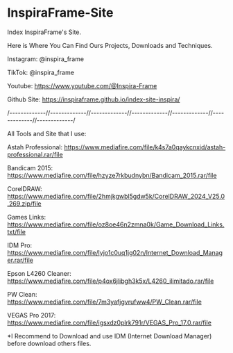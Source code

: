 # InspiraFrame-Site
Index InspiraFrame's Site.

Here is Where You Can Find Ours Projects, Downloads and Techniques.

Instagram: @inspira_frame

TikTok: @inspira_frame

Youtube: https://www.youtube.com/@Inspira-Frame

Github Site: https://inspiraframe.github.io/index-site-inspira/

/-------------//-------------//-------------//-------------//-------------//-------------//-------------/

All Tools and Site that I use:

Astah Professional:
https://www.mediafire.com/file/k4s7a0qaykcnxid/astah-professional.rar/file

Bandicam 2015:
https://www.mediafire.com/file/hzyze7rkbudnybn/Bandicam_2015.rar/file

CorelDRAW: 
https://www.mediafire.com/file/2hmjkgwbl5gdw5k/CorelDRAW_2024_V25.0.269.zip/file

Games Links:
https://www.mediafire.com/file/oz8oe46n2zmna0k/Game_Download_Links.txt/file

IDM Pro:
https://www.mediafire.com/file/lyjo1c0uq1jg02n/Internet_Download_Manager.rar/file

Epson L4260 Cleaner:
https://www.mediafire.com/file/p4ox6jlibgh3k5x/L4260_ilimitado.rar/file

PW Clean:
https://www.mediafire.com/file/7m3yafjgvrufww4/PW_Clean.rar/file

VEGAS Pro 2017:
https://www.mediafire.com/file/igsxdz0plrk791r/VEGAS_Pro_17.0.rar/file

*I Recommend to Download and use IDM (Internet Download Manager) before download others files.
